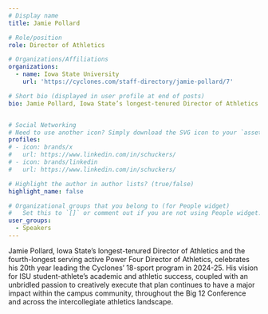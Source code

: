 ```yaml
---
# Display name
title: Jamie Pollard

# Role/position
role: Director of Athletics

# Organizations/Affiliations
organizations:
  - name: Iowa State University
    url: 'https://cyclones.com/staff-directory/jamie-pollard/7'

# Short bio (displayed in user profile at end of posts)
bio: Jamie Pollard, Iowa State’s longest-tenured Director of Athletics and the fourth-longest serving active Power Four Director of Athletics, celebrates his 20th year leading the Cyclones’ 18-sport program in 2024-25. His vision for ISU student-athlete’s academic and athletic success, coupled with an unbridled passion to creatively execute that plan continues to have a major impact within the campus community, throughout the Big 12 Conference and across the intercollegiate athletics landscape.


# Social Networking
# Need to use another icon? Simply download the SVG icon to your `assets/media/icons/` folder.
profiles:
# - icon: brands/x
#   url: https://www.linkedin.com/in/schuckers/
# - icon: brands/linkedin
#   url: https://www.linkedin.com/in/schuckers/

# Highlight the author in author lists? (true/false)
highlight_name: false

# Organizational groups that you belong to (for People widget)
#   Set this to `[]` or comment out if you are not using People widget.
user_groups:
  - Speakers
---
```


Jamie Pollard, Iowa State’s longest-tenured Director of Athletics and the fourth-longest serving active Power Four Director of Athletics, celebrates his 20th year leading the Cyclones’ 18-sport program in 2024-25. His vision for ISU student-athlete’s academic and athletic success, coupled with an unbridled passion to creatively execute that plan continues to have a major impact within the campus community, throughout the Big 12 Conference and across the intercollegiate athletics landscape.